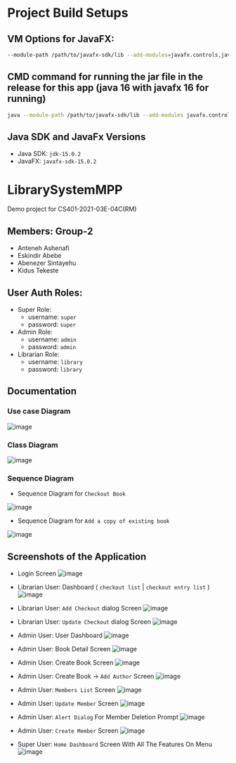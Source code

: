 # Project Build Setups

## VM Options for JavaFX:
```bash
--module-path /path/to/javafx-sdk/lib --add-modules=javafx.controls,javafx.fxml
```

## CMD command for running the jar file in the release for this app (java 16 with javafx 16 for running)
```bash
java --module-path /path/to/javafx-sdk/lib --add-modules javafx.controls,javafx.fxml -jar LibrarySystemMPP.jar
```

## Java SDK and JavaFx Versions
 - Java SDK: `jdk-15.0.2`
 - JavaFX: `javafx-sdk-15.0.2`

# LibrarySystemMPP
Demo  project for CS401-2021-03E-04C(RM)

## Members: Group-2
- Anteneh Ashenafi
- Eskindir Abebe
- Abenezer Sintayehu
- Kidus Tekeste

## User Auth Roles:
- Super Role:
   - username: `super`
   - password: `super`
- Admin Role:
   - username: `admin`
   - password: `admin`
- Librarian Role:
   - username: `library`
   - password: `library`

## Documentation
### Use case Diagram
![image](https://user-images.githubusercontent.com/18373774/113563589-91b00b80-95cd-11eb-9b58-7c3df0ab195d.png)

### Class Diagram
![image](https://user-images.githubusercontent.com/18373774/113563612-a1c7eb00-95cd-11eb-9fa1-9fe2900d3bbf.png)

### Sequence Diagram
- Sequence Diagram for `Checkout Book`

![image](https://user-images.githubusercontent.com/18373774/113563646-adb3ad00-95cd-11eb-8830-d3b226aff025.png)

- Sequence Diagram for `Add a copy of existing book`

![image](https://user-images.githubusercontent.com/18373774/113563672-b86e4200-95cd-11eb-9250-6ff29193c165.png)

## Screenshots of the Application
 - Login Screen
 ![image](https://user-images.githubusercontent.com/18373774/113563733-da67c480-95cd-11eb-8d4c-874a78cfb15b.png)
 
 - Librarian User: Dashboard ( `checkout list` | `checkout entry list` )
 ![image](https://user-images.githubusercontent.com/18373774/113563842-05521880-95ce-11eb-91c5-a1d4b63cc258.png)

 - Librarian User: `Add Checkout` dialog Screen
 ![image](https://user-images.githubusercontent.com/18373774/113563955-2ca8e580-95ce-11eb-9e43-f3436f9e3485.png)
 
 - Librarian User: `Update Checkout` dialog Screen
 ![image](https://user-images.githubusercontent.com/18373774/113564111-637efb80-95ce-11eb-9a26-621df0f804f7.png)
 
 - Admin User: User Dashboard
 ![image](https://user-images.githubusercontent.com/18373774/113564339-d6887200-95ce-11eb-918a-e0e2b7e56068.png)

 - Admin User: Book Detail Screen
 ![image](https://user-images.githubusercontent.com/18373774/113564412-f61f9a80-95ce-11eb-9e61-c328664493fb.png)

 - Admin User: Create Book Screen
 ![image](https://user-images.githubusercontent.com/18373774/113564465-10f20f00-95cf-11eb-9718-81243317b4c6.png)

 - Admin User: Create Book -> `Add Author` Screen
 ![image](https://user-images.githubusercontent.com/18373774/113564642-557daa80-95cf-11eb-9ad1-c6135f0e72a0.png)

 - Admin User: `Members List` Screen
 ![image](https://user-images.githubusercontent.com/18373774/113564741-77772d00-95cf-11eb-97bc-c77a6811d08e.png)
 
 - Admin User: `Update Member` Screen
 ![image](https://user-images.githubusercontent.com/18373774/113564929-c7ee8a80-95cf-11eb-911e-e0d52a129d53.png)
 
 - Admin User: `Alert Dialog` For Member Deletion Prompt
 ![image](https://user-images.githubusercontent.com/18373774/113565028-f1a7b180-95cf-11eb-8e22-48eea7717d1b.png)
 
 - Admin User: `Create Member` Screen
 ![image](https://user-images.githubusercontent.com/18373774/113565091-0e43e980-95d0-11eb-890a-76bf3261ff71.png)
 
 - Super User: `Home Dashboard` Screen With All The Features On Menu
 ![image](https://user-images.githubusercontent.com/18373774/113565215-42b7a580-95d0-11eb-86b7-e2cfae134801.png)






